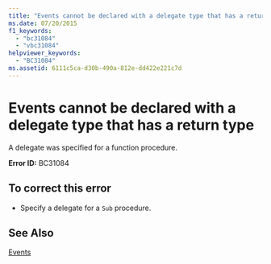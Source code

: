 ```yaml
---
title: "Events cannot be declared with a delegate type that has a return type"
ms.date: 07/20/2015
f1_keywords: 
  - "bc31084"
  - "vbc31084"
helpviewer_keywords: 
  - "BC31084"
ms.assetid: 6111c5ca-d30b-490a-812e-dd422e221c7d
---
```

# Events cannot be declared with a delegate type that has a return type
A delegate was specified for a function procedure.  
  
 **Error ID:** BC31084  
  
## To correct this error  
  
- Specify a delegate for a `Sub` procedure.  
  
## See Also  
 [Events](../../../visual-basic/programming-guide/language-features/events/index.md)
